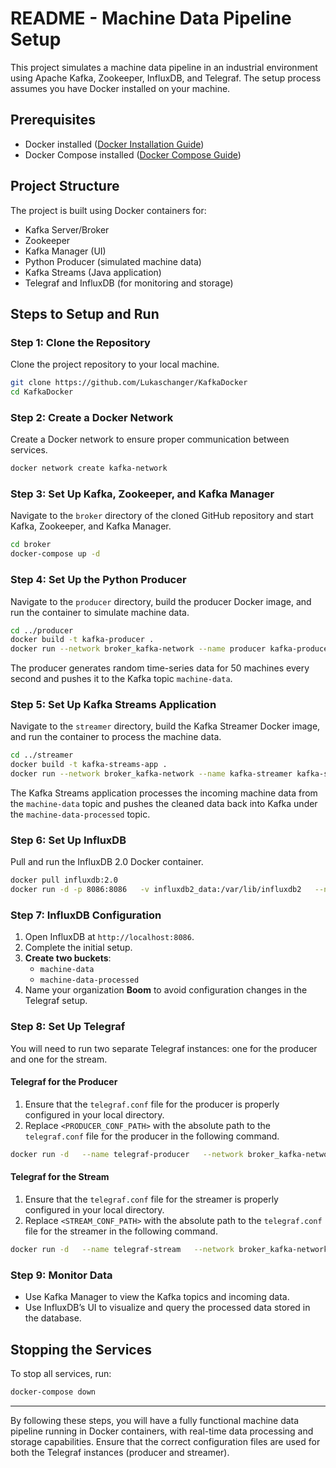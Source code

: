 
# README - Machine Data Pipeline Setup

This project simulates a machine data pipeline in an industrial environment using Apache Kafka, Zookeeper, InfluxDB, and Telegraf. The setup process assumes you have Docker installed on your machine.

## Prerequisites
- Docker installed ([Docker Installation Guide](https://docs.docker.com/get-docker/))
- Docker Compose installed ([Docker Compose Guide](https://docs.docker.com/compose/install/))

## Project Structure
The project is built using Docker containers for:
- Kafka Server/Broker
- Zookeeper
- Kafka Manager (UI)
- Python Producer (simulated machine data)
- Kafka Streams (Java application)
- Telegraf and InfluxDB (for monitoring and storage)

## Steps to Setup and Run

### Step 1: Clone the Repository
Clone the project repository to your local machine.

```bash
git clone https://github.com/Lukaschanger/KafkaDocker
cd KafkaDocker
```

### Step 2: Create a Docker Network
Create a Docker network to ensure proper communication between services.

```bash
docker network create kafka-network
```

### Step 3: Set Up Kafka, Zookeeper, and Kafka Manager
Navigate to the `broker` directory of the cloned GitHub repository and start Kafka, Zookeeper, and Kafka Manager.

```bash
cd broker
docker-compose up -d
```

### Step 4: Set Up the Python Producer
Navigate to the `producer` directory, build the producer Docker image, and run the container to simulate machine data.

```bash
cd ../producer
docker build -t kafka-producer .
docker run --network broker_kafka-network --name producer kafka-producer
```

The producer generates random time-series data for 50 machines every second and pushes it to the Kafka topic `machine-data`.

### Step 5: Set Up Kafka Streams Application
Navigate to the `streamer` directory, build the Kafka Streamer Docker image, and run the container to process the machine data.

```bash
cd ../streamer
docker build -t kafka-streams-app .
docker run --network broker_kafka-network --name kafka-streamer kafka-streams-app
```

The Kafka Streams application processes the incoming machine data from the `machine-data` topic and pushes the cleaned data back into Kafka under the `machine-data-processed` topic.

### Step 6: Set Up InfluxDB
Pull and run the InfluxDB 2.0 Docker container.

```bash
docker pull influxdb:2.0
docker run -d -p 8086:8086   -v influxdb2_data:/var/lib/influxdb2   --name influxdb2   --network kafka-network   influxdb:2.0
```

### Step 7: InfluxDB Configuration
1. Open InfluxDB at `http://localhost:8086`.
2. Complete the initial setup.
3. **Create two buckets**:
   - `machine-data`
   - `machine-data-processed`
4. Name your organization **Boom** to avoid configuration changes in the Telegraf setup.

### Step 8: Set Up Telegraf

You will need to run two separate Telegraf instances: one for the producer and one for the stream.

#### Telegraf for the Producer

1. Ensure that the `telegraf.conf` file for the producer is properly configured in your local directory.
2. Replace `<PRODUCER_CONF_PATH>` with the absolute path to the `telegraf.conf` file for the producer in the following command.

```bash
docker run -d   --name telegraf-producer   --network broker_kafka-network   -v "<PRODUCER_CONF_PATH>:/etc/telegraf/telegraf.conf:ro"   telegraf:latest
```

#### Telegraf for the Stream

1. Ensure that the `telegraf.conf` file for the streamer is properly configured in your local directory.
2. Replace `<STREAM_CONF_PATH>` with the absolute path to the `telegraf.conf` file for the streamer in the following command.

```bash
docker run -d   --name telegraf-stream   --network broker_kafka-network   -v "<STREAM_CONF_PATH>:/etc/telegraf/telegraf.conf:ro"   telegraf:latest
```

### Step 9: Monitor Data
- Use Kafka Manager to view the Kafka topics and incoming data.
- Use InfluxDB’s UI to visualize and query the processed data stored in the database.

## Stopping the Services
To stop all services, run:

```bash
docker-compose down
```

---

By following these steps, you will have a fully functional machine data pipeline running in Docker containers, with real-time data processing and storage capabilities. Ensure that the correct configuration files are used for both the Telegraf instances (producer and streamer).
